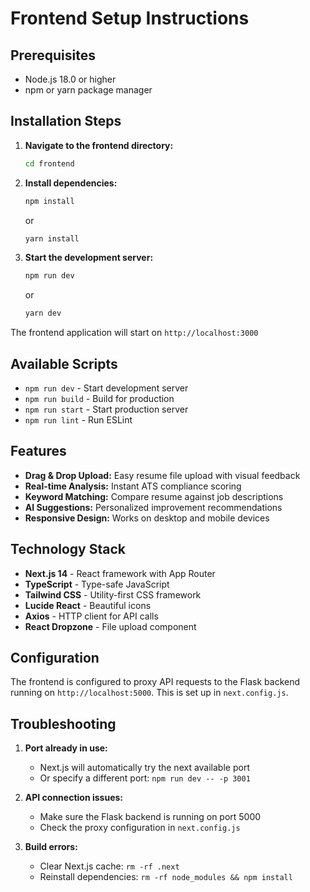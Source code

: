 # Frontend Setup Instructions

## Prerequisites
- Node.js 18.0 or higher
- npm or yarn package manager

## Installation Steps

1. **Navigate to the frontend directory:**
   ```bash
   cd frontend
   ```

2. **Install dependencies:**
   ```bash
   npm install
   ```
   or
   ```bash
   yarn install
   ```

3. **Start the development server:**
   ```bash
   npm run dev
   ```
   or
   ```bash
   yarn dev
   ```

The frontend application will start on `http://localhost:3000`

## Available Scripts

- `npm run dev` - Start development server
- `npm run build` - Build for production
- `npm run start` - Start production server
- `npm run lint` - Run ESLint

## Features

- **Drag & Drop Upload:** Easy resume file upload with visual feedback
- **Real-time Analysis:** Instant ATS compliance scoring
- **Keyword Matching:** Compare resume against job descriptions
- **AI Suggestions:** Personalized improvement recommendations
- **Responsive Design:** Works on desktop and mobile devices

## Technology Stack

- **Next.js 14** - React framework with App Router
- **TypeScript** - Type-safe JavaScript
- **Tailwind CSS** - Utility-first CSS framework
- **Lucide React** - Beautiful icons
- **Axios** - HTTP client for API calls
- **React Dropzone** - File upload component

## Configuration

The frontend is configured to proxy API requests to the Flask backend running on `http://localhost:5000`. This is set up in `next.config.js`.

## Troubleshooting

1. **Port already in use:**
   - Next.js will automatically try the next available port
   - Or specify a different port: `npm run dev -- -p 3001`

2. **API connection issues:**
   - Make sure the Flask backend is running on port 5000
   - Check the proxy configuration in `next.config.js`

3. **Build errors:**
   - Clear Next.js cache: `rm -rf .next`
   - Reinstall dependencies: `rm -rf node_modules && npm install`